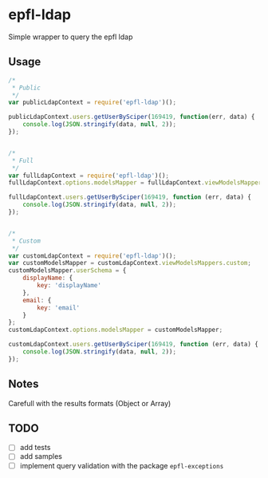 ﻿# epfl-ldap

Simple wrapper to query the epfl ldap

## Usage
```js
/*
 * Public
 */
var publicLdapContext = require('epfl-ldap')();

publicLdapContext.users.getUserBySciper(169419, function(err, data) {
    console.log(JSON.stringify(data, null, 2));
});


/*
 * Full
 */
var fullLdapContext = require('epfl-ldap')();
fullLdapContext.options.modelsMapper = fullLdapContext.viewModelsMappers.full;

fullLdapContext.users.getUserBySciper(169419, function (err, data) {
    console.log(JSON.stringify(data, null, 2));
});


/*
 * Custom
 */
var customLdapContext = require('epfl-ldap')();
var customModelsMapper = customLdapContext.viewModelsMappers.custom;
customModelsMapper.userSchema = {
    displayName: {
        key: 'displayName'
    },
    email: {
        key: 'email'
    }
};
customLdapContext.options.modelsMapper = customModelsMapper;

customLdapContext.users.getUserBySciper(169419, function (err, data) {
    console.log(JSON.stringify(data, null, 2));
});
```

## Notes

Carefull with the results formats (Object or Array)

## TODO

- [ ] add tests
- [ ] add samples
- [ ] implement query validation with the package `epfl-exceptions`
